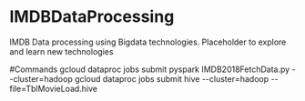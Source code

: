 
# IMDBDataProcessing
IMDB Data processing using Bigdata technologies. Placeholder to explore and learn new technologies

#Commands
	  gcloud dataproc jobs submit pyspark IMDB2018FetchData.py --cluster=hadoop
	  gcloud dataproc jobs submit hive --cluster=hadoop --file=TblMovieLoad.hive 
